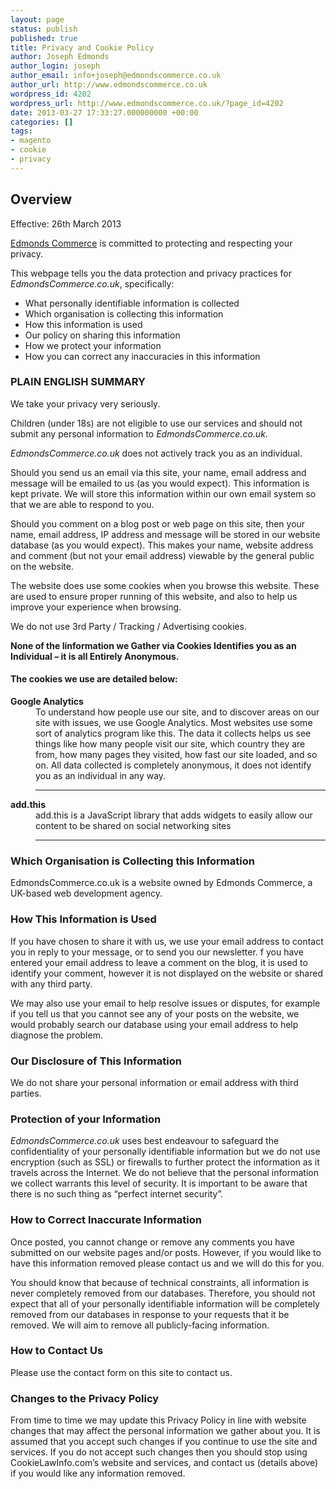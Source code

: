 ```yaml
---
layout: page
status: publish
published: true
title: Privacy and Cookie Policy
author: Joseph Edmonds
author_login: joseph
author_email: info+joseph@edmondscommerce.co.uk
author_url: http://www.edmondscommerce.co.uk
wordpress_id: 4202
wordpress_url: http://www.edmondscommerce.co.uk/?page_id=4202
date: 2013-03-27 17:33:27.000000000 +00:00
categories: []
tags:
- magento
- cookie
- privacy
---
```

<h2>Overview</h2>

Effective: 26th March 2013

<a href="http://www.edmondscommerce.co.uk/">Edmonds Commerce</a> is committed to protecting and respecting your privacy.

This webpage tells you the data protection and privacy practices for <em>EdmondsCommerce.co.uk</em>, specifically:

<ul>
<li>What personally identifiable information is collected</li>
<li>Which organisation is collecting this information</li>
<li>How this information is used</li>
<li>Our policy on sharing this information</li>
<li>How we protect your information</li>
<li>How you can correct any inaccuracies in this information</li>
</ul>

<h3>PLAIN ENGLISH SUMMARY</h3>

We take your privacy very seriously.

Children (under 18s) are not eligible to use our services and should not submit any personal information to <em>EdmondsCommerce.co.uk</em>.

<em>EdmondsCommerce.co.uk</em> does not actively track you as an individual.

Should you send us an email via this site, your name, email address and message will be emailed to us (as you would expect). This information is kept private. We will store this information within our own email system so that we are able to respond to you.

Should you comment on a blog post or web page on this site, then your name, email address, IP address and message will be stored in our website database (as you would expect). This makes your name, website address and comment (but not your email address) viewable by the general public on the website.

The website does use some cookies when you browse this website. These are used to ensure proper running of this website, and also to help us improve your experience when browsing.

We do not use 3rd Party / Tracking / Advertising cookies.

<strong>None of the Iinformation we Gather via Cookies Identifies you as an Individual – it is all Entirely Anonymous.</strong>

<h4>The cookies we use are detailed below:</h4>

<dl>
  <dt><strong>Google Analytics</strong></dt>
    <dd>To understand how people use our site, and to discover areas on our site with issues, we use Google Analytics. Most websites use some sort of analytics program like this. The data it collects helps us see things like how many people visit our site, which country they are from, how many pages they visited, how fast our site loaded, and so on. All data collected is completely anonymous, it does not identify you as an individual in any way.<hr /></dd>
  <dt><strong>add.this</strong></dt>
    <dd>add.this is a JavaScript library that adds widgets to easily allow our content to be shared on social networking sites<hr /></dd>
</dl>

<h3>Which Organisation is Collecting this Information</h3>

EdmondsCommerce.co.uk is a website owned by Edmonds Commerce, a UK-based web development agency.

<h3>How This Information is Used</h3>

If you have chosen to share it with us, we use your email address to contact you in reply to your message, or to send you our newsletter. f you have entered your email address to leave a comment on the blog, it is used to identify your comment, however it is not displayed on the website or shared with any third party.

We may also use your email to help resolve issues or disputes, for example if you tell us that you cannot see any of your posts on the website, we would probably search our database using your email address to help diagnose the problem.

<h3>Our Disclosure of This Information</h3>

We do not share your personal information or email address with third parties.

<h3>Protection of your Information</h3>

<em>EdmondsCommerce.co.uk</em> uses best endeavour to safeguard the confidentiality of your personally identifiable information but we do not use encryption (such as SSL) or firewalls to further protect the information as it travels across the Internet. We do not believe that the personal information we collect warrants this level of security. It is important to be aware that there is no such thing as “perfect internet security”.

<h3>How to Correct Inaccurate Information</h3>

Once posted, you cannot change or remove any comments you have submitted on our website pages and/or posts. However, if you would like to have this information removed please contact us and we will do this for you.

You should know that because of technical constraints, all information is never completely removed from our databases. Therefore, you should not expect that all of your personally identifiable information will be completely removed from our databases in response to your requests that it be removed. We will aim to remove all publicly-facing information.

<h3>How to Contact Us</h3>

Please use the contact form on this site to contact us.

<h3>Changes to the Privacy Policy</h3>

From time to time we may update this Privacy Policy in line with website changes that may affect the personal information we gather about you. It is assumed that you accept such changes if you continue to use the site and services. If you do not accept such changes then you should stop using CookieLawInfo.com’s website and services, and contact us (details above) if you would like any information removed.
